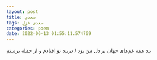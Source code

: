 ```yaml
---
layout: post
title: سعدی
tags: سعدی غزل
categories: poem
date: 2022-06-13 01:55:11.574769
---
```


بند همه غم‌های جهان بر دل من بود / دربند تو افتادم و از جمله برستم
